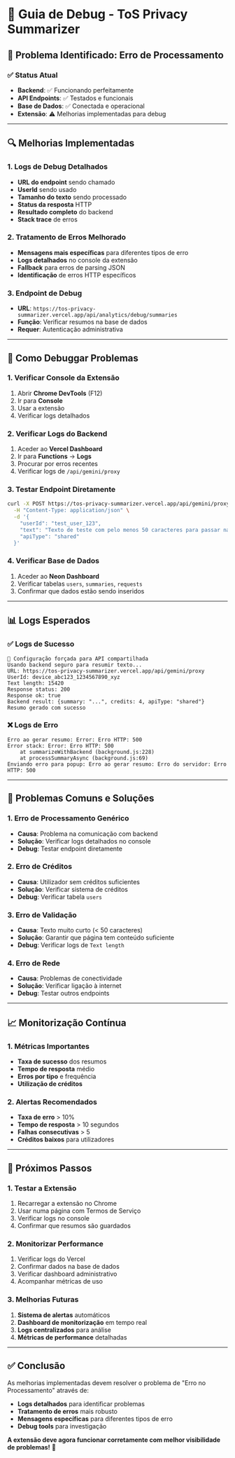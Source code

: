 # 🔧 Guia de Debug - ToS Privacy Summarizer

## 🚨 **Problema Identificado: Erro de Processamento**

### **✅ Status Atual**
- **Backend**: ✅ Funcionando perfeitamente
- **API Endpoints**: ✅ Testados e funcionais
- **Base de Dados**: ✅ Conectada e operacional
- **Extensão**: ⚠️ Melhorias implementadas para debug

---

## 🔍 **Melhorias Implementadas**

### **1. Logs de Debug Detalhados**
- **URL do endpoint** sendo chamado
- **UserId** sendo usado
- **Tamanho do texto** sendo processado
- **Status da resposta** HTTP
- **Resultado completo** do backend
- **Stack trace** de erros

### **2. Tratamento de Erros Melhorado**
- **Mensagens mais específicas** para diferentes tipos de erro
- **Logs detalhados** no console da extensão
- **Fallback** para erros de parsing JSON
- **Identificação** de erros HTTP específicos

### **3. Endpoint de Debug**
- **URL**: `https://tos-privacy-summarizer.vercel.app/api/analytics/debug/summaries`
- **Função**: Verificar resumos na base de dados
- **Requer**: Autenticação administrativa

---

## 🧪 **Como Debuggar Problemas**

### **1. Verificar Console da Extensão**
1. Abrir **Chrome DevTools** (F12)
2. Ir para **Console**
3. Usar a extensão
4. Verificar logs detalhados

### **2. Verificar Logs do Backend**
1. Aceder ao **Vercel Dashboard**
2. Ir para **Functions** → **Logs**
3. Procurar por erros recentes
4. Verificar logs de `/api/gemini/proxy`

### **3. Testar Endpoint Diretamente**
```bash
curl -X POST https://tos-privacy-summarizer.vercel.app/api/gemini/proxy \
  -H "Content-Type: application/json" \
  -d '{
    "userId": "test_user_123",
    "text": "Texto de teste com pelo menos 50 caracteres para passar na validação do endpoint.",
    "apiType": "shared"
  }'
```

### **4. Verificar Base de Dados**
1. Aceder ao **Neon Dashboard**
2. Verificar tabelas `users`, `summaries`, `requests`
3. Confirmar que dados estão sendo inseridos

---

## 📊 **Logs Esperados**

### **✅ Logs de Sucesso**
```
🔧 Configuração forçada para API compartilhada
Usando backend seguro para resumir texto...
URL: https://tos-privacy-summarizer.vercel.app/api/gemini/proxy
UserId: device_abc123_1234567890_xyz
Text length: 15420
Response status: 200
Response ok: true
Backend result: {summary: "...", credits: 4, apiType: "shared"}
Resumo gerado com sucesso
```

### **❌ Logs de Erro**
```
Erro ao gerar resumo: Error: Erro HTTP: 500
Error stack: Error: Erro HTTP: 500
    at summarizeWithBackend (background.js:228)
    at processSummaryAsync (background.js:69)
Enviando erro para popup: Erro ao gerar resumo: Erro do servidor: Erro HTTP: 500
```

---

## 🔧 **Problemas Comuns e Soluções**

### **1. Erro de Processamento Genérico**
- **Causa**: Problema na comunicação com backend
- **Solução**: Verificar logs detalhados no console
- **Debug**: Testar endpoint diretamente

### **2. Erro de Créditos**
- **Causa**: Utilizador sem créditos suficientes
- **Solução**: Verificar sistema de créditos
- **Debug**: Verificar tabela `users`

### **3. Erro de Validação**
- **Causa**: Texto muito curto (< 50 caracteres)
- **Solução**: Garantir que página tem conteúdo suficiente
- **Debug**: Verificar logs de `Text length`

### **4. Erro de Rede**
- **Causa**: Problemas de conectividade
- **Solução**: Verificar ligação à internet
- **Debug**: Testar outros endpoints

---

## 📈 **Monitorização Contínua**

### **1. Métricas Importantes**
- **Taxa de sucesso** dos resumos
- **Tempo de resposta** médio
- **Erros por tipo** e frequência
- **Utilização de créditos**

### **2. Alertas Recomendados**
- **Taxa de erro** > 10%
- **Tempo de resposta** > 10 segundos
- **Falhas consecutivas** > 5
- **Créditos baixos** para utilizadores

---

## 🚀 **Próximos Passos**

### **1. Testar a Extensão**
1. Recarregar a extensão no Chrome
2. Usar numa página com Termos de Serviço
3. Verificar logs no console
4. Confirmar que resumos são guardados

### **2. Monitorizar Performance**
1. Verificar logs do Vercel
2. Confirmar dados na base de dados
3. Verificar dashboard administrativo
4. Acompanhar métricas de uso

### **3. Melhorias Futuras**
1. **Sistema de alertas** automáticos
2. **Dashboard de monitorização** em tempo real
3. **Logs centralizados** para análise
4. **Métricas de performance** detalhadas

---

## ✅ **Conclusão**

As melhorias implementadas devem resolver o problema de "Erro no Processamento" através de:

- **Logs detalhados** para identificar problemas
- **Tratamento de erros** mais robusto
- **Mensagens específicas** para diferentes tipos de erro
- **Debug tools** para investigação

**A extensão deve agora funcionar corretamente com melhor visibilidade de problemas!** 🎉
